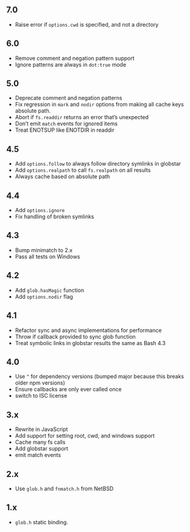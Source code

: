 7.0
---

-   Raise error if `options.cwd` is specified, and not a directory

6.0
---

-   Remove comment and negation pattern support
-   Ignore patterns are always in `dot:true` mode

5.0
---

-   Deprecate comment and negation patterns
-   Fix regression in `mark` and `nodir` options from making all cache keys absolute path.
-   Abort if `fs.readdir` returns an error that’s unexpected
-   Don’t emit `match` events for ignored items
-   Treat ENOTSUP like ENOTDIR in readdir

4.5
---

-   Add `options.follow` to always follow directory symlinks in globstar
-   Add `options.realpath` to call `fs.realpath` on all results
-   Always cache based on absolute path

4.4
---

-   Add `options.ignore`
-   Fix handling of broken symlinks

4.3
---

-   Bump minimatch to 2.x
-   Pass all tests on Windows

4.2
---

-   Add `glob.hasMagic` function
-   Add `options.nodir` flag

4.1
---

-   Refactor sync and async implementations for performance
-   Throw if callback provided to sync glob function
-   Treat symbolic links in globstar results the same as Bash 4.3

4.0
---

-   Use `^` for dependency versions (bumped major because this breaks older npm versions)
-   Ensure callbacks are only ever called once
-   switch to ISC license

3.x
---

-   Rewrite in JavaScript
-   Add support for setting root, cwd, and windows support
-   Cache many fs calls
-   Add globstar support
-   emit match events

2.x
---

-   Use `glob.h` and `fnmatch.h` from NetBSD

1.x
---

-   `glob.h` static binding.
